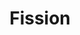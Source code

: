 ---
blog: https://blog.fission.codes/
git: https://github.com/fission-suite
linkedin: https://linkedin.com/company/fissioncodes
logohandle: fissioncodes
sort: fission
title: Fission
twitter: https://x.com/fissioncodes
website: https://fission.codes/
---